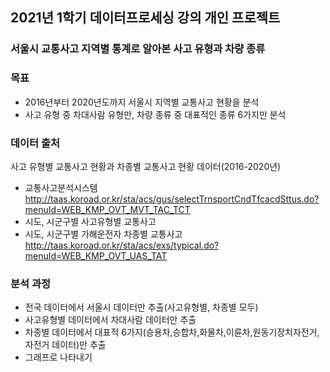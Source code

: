 ## 2021년 1학기 데이터프로세싱 강의 개인 프로젝트

### 서울시 교통사고 지역별 통계로 알아본 사고 유형과 차량 종류

### 목표
- 2016년부터 2020년도까지 서울시 지역별 교통사고 현황을 분석
- 사고 유형 중 차대사람 유형만, 차량 종류 중 대표적인 종류 6가지만 분석

### 데이터 출처 
사고 유형별 교통사고 현황과 차종별 교통사고 현황 데이터(2016-2020년)
- 교통사고분석시스템
http://taas.koroad.or.kr/sta/acs/gus/selectTrnsportCndTfcacdSttus.do?menuId=WEB_KMP_OVT_MVT_TAC_TCT  
- 시도, 시군구별 사고유형별 교통사고
- 시도, 시군구별 가해운전자 차종별 교통사고
http://taas.koroad.or.kr/sta/acs/exs/typical.do?menuId=WEB_KMP_OVT_UAS_TAT

### 분석 과정
- 전국 데이터에서 서울시 데이터만 추출(사고유형별, 차종별 모두)
- 사고유형별 데이터에서 차대사람 데이터만 추출
- 차종별 데이터에서 대표적 6가지(승용차,승합차,화물차,이륜차,원동기장치자전거,자전거 데이터)만 추출
- 그래프로 나타내기
